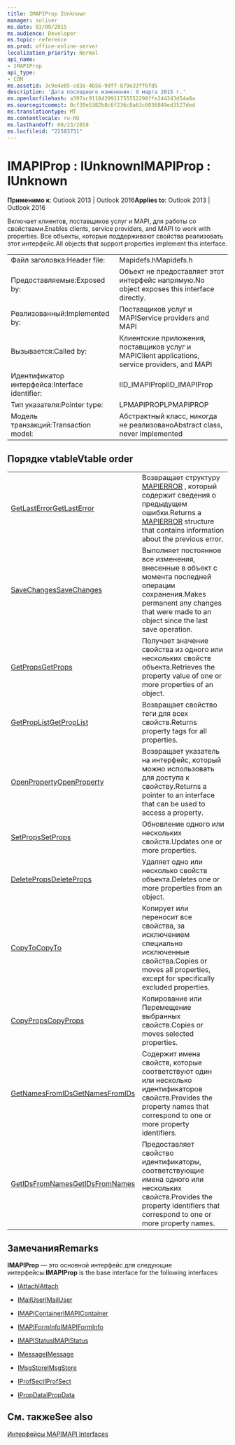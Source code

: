 ```yaml
---
title: IMAPIProp IUnknown
manager: soliver
ms.date: 03/09/2015
ms.audience: Developer
ms.topic: reference
ms.prod: office-online-server
localization_priority: Normal
api_name:
- IMAPIProp
api_type:
- COM
ms.assetid: 3c9e4e05-cd3a-4b56-9dff-879e33ff6fd5
description: 'Дата последнего изменения: 9 марта 2015 г.'
ms.openlocfilehash: a397ac9110429911755552298ffe244343d54a8a
ms.sourcegitcommit: 0cf39e5382b8c6f236c8a63c6036849ed3527ded
ms.translationtype: MT
ms.contentlocale: ru-RU
ms.lasthandoff: 08/23/2018
ms.locfileid: "22583731"
---
```

# <a name="imapiprop--iunknown"></a><span data-ttu-id="0f576-103">IMAPIProp : IUnknown</span><span class="sxs-lookup"><span data-stu-id="0f576-103">IMAPIProp : IUnknown</span></span>

  
  
<span data-ttu-id="0f576-104">**Применимо к**: Outlook 2013 | Outlook 2016</span><span class="sxs-lookup"><span data-stu-id="0f576-104">**Applies to**: Outlook 2013 | Outlook 2016</span></span> 
  
<span data-ttu-id="0f576-105">Включает клиентов, поставщиков услуг и MAPI, для работы со свойствами.</span><span class="sxs-lookup"><span data-stu-id="0f576-105">Enables clients, service providers, and MAPI to work with properties.</span></span> <span data-ttu-id="0f576-106">Все объекты, которые поддерживают свойства реализовать этот интерфейс.</span><span class="sxs-lookup"><span data-stu-id="0f576-106">All objects that support properties implement this interface.</span></span>
  
|||
|:-----|:-----|
|<span data-ttu-id="0f576-107">Файл заголовка:</span><span class="sxs-lookup"><span data-stu-id="0f576-107">Header file:</span></span>  <br/> |<span data-ttu-id="0f576-108">Mapidefs.h</span><span class="sxs-lookup"><span data-stu-id="0f576-108">Mapidefs.h</span></span>  <br/> |
|<span data-ttu-id="0f576-109">Предоставляемые:</span><span class="sxs-lookup"><span data-stu-id="0f576-109">Exposed by:</span></span>  <br/> |<span data-ttu-id="0f576-110">Объект не предоставляет этот интерфейс напрямую.</span><span class="sxs-lookup"><span data-stu-id="0f576-110">No object exposes this interface directly.</span></span>  <br/> |
|<span data-ttu-id="0f576-111">Реализованный:</span><span class="sxs-lookup"><span data-stu-id="0f576-111">Implemented by:</span></span>  <br/> |<span data-ttu-id="0f576-112">Поставщиков услуг и MAPI</span><span class="sxs-lookup"><span data-stu-id="0f576-112">Service providers and MAPI</span></span>  <br/> |
|<span data-ttu-id="0f576-113">Вызывается:</span><span class="sxs-lookup"><span data-stu-id="0f576-113">Called by:</span></span>  <br/> |<span data-ttu-id="0f576-114">Клиентские приложения, поставщиков услуг и MAPI</span><span class="sxs-lookup"><span data-stu-id="0f576-114">Client applications, service providers, and MAPI</span></span>  <br/> |
|<span data-ttu-id="0f576-115">Идентификатор интерфейса:</span><span class="sxs-lookup"><span data-stu-id="0f576-115">Interface identifier:</span></span>  <br/> |<span data-ttu-id="0f576-116">IID_IMAPIProp</span><span class="sxs-lookup"><span data-stu-id="0f576-116">IID_IMAPIProp</span></span>  <br/> |
|<span data-ttu-id="0f576-117">Тип указателя:</span><span class="sxs-lookup"><span data-stu-id="0f576-117">Pointer type:</span></span>  <br/> |<span data-ttu-id="0f576-118">LPMAPIPROP</span><span class="sxs-lookup"><span data-stu-id="0f576-118">LPMAPIPROP</span></span>  <br/> |
|<span data-ttu-id="0f576-119">Модель транзакций:</span><span class="sxs-lookup"><span data-stu-id="0f576-119">Transaction model:</span></span>  <br/> |<span data-ttu-id="0f576-120">Абстрактный класс, никогда не реализовано</span><span class="sxs-lookup"><span data-stu-id="0f576-120">Abstract class, never implemented</span></span>  <br/> |
   
## <a name="vtable-order"></a><span data-ttu-id="0f576-121">Порядке vtable</span><span class="sxs-lookup"><span data-stu-id="0f576-121">Vtable order</span></span>

|||
|:-----|:-----|
|[<span data-ttu-id="0f576-122">GetLastError</span><span class="sxs-lookup"><span data-stu-id="0f576-122">GetLastError</span></span>](imapiprop-getlasterror.md) <br/> |<span data-ttu-id="0f576-123">Возвращает структуру [MAPIERROR](mapierror.md) , который содержит сведения о предыдущем ошибки.</span><span class="sxs-lookup"><span data-stu-id="0f576-123">Returns a [MAPIERROR](mapierror.md) structure that contains information about the previous error.</span></span>  <br/> |
|[<span data-ttu-id="0f576-124">SaveChanges</span><span class="sxs-lookup"><span data-stu-id="0f576-124">SaveChanges</span></span>](imapiprop-savechanges.md) <br/> |<span data-ttu-id="0f576-125">Выполняет постоянное все изменения, внесенные в объект с момента последней операции сохранения.</span><span class="sxs-lookup"><span data-stu-id="0f576-125">Makes permanent any changes that were made to an object since the last save operation.</span></span>  <br/> |
|[<span data-ttu-id="0f576-126">GetProps</span><span class="sxs-lookup"><span data-stu-id="0f576-126">GetProps</span></span>](imapiprop-getprops.md) <br/> |<span data-ttu-id="0f576-127">Получает значение свойства из одного или нескольких свойств объекта.</span><span class="sxs-lookup"><span data-stu-id="0f576-127">Retrieves the property value of one or more properties of an object.</span></span>  <br/> |
|[<span data-ttu-id="0f576-128">GetPropList</span><span class="sxs-lookup"><span data-stu-id="0f576-128">GetPropList</span></span>](imapiprop-getproplist.md) <br/> |<span data-ttu-id="0f576-129">Возвращает свойство теги для всех свойств.</span><span class="sxs-lookup"><span data-stu-id="0f576-129">Returns property tags for all properties.</span></span>  <br/> |
|[<span data-ttu-id="0f576-130">OpenProperty</span><span class="sxs-lookup"><span data-stu-id="0f576-130">OpenProperty</span></span>](imapiprop-openproperty.md) <br/> |<span data-ttu-id="0f576-131">Возвращает указатель на интерфейс, который можно использовать для доступа к свойству.</span><span class="sxs-lookup"><span data-stu-id="0f576-131">Returns a pointer to an interface that can be used to access a property.</span></span>  <br/> |
|[<span data-ttu-id="0f576-132">SetProps</span><span class="sxs-lookup"><span data-stu-id="0f576-132">SetProps</span></span>](imapiprop-setprops.md) <br/> |<span data-ttu-id="0f576-133">Обновление одного или нескольких свойств.</span><span class="sxs-lookup"><span data-stu-id="0f576-133">Updates one or more properties.</span></span>  <br/> |
|[<span data-ttu-id="0f576-134">DeleteProps</span><span class="sxs-lookup"><span data-stu-id="0f576-134">DeleteProps</span></span>](imapiprop-deleteprops.md) <br/> |<span data-ttu-id="0f576-135">Удаляет одно или несколько свойств объекта.</span><span class="sxs-lookup"><span data-stu-id="0f576-135">Deletes one or more properties from an object.</span></span>  <br/> |
|[<span data-ttu-id="0f576-136">CopyTo</span><span class="sxs-lookup"><span data-stu-id="0f576-136">CopyTo</span></span>](imapiprop-copyto.md) <br/> |<span data-ttu-id="0f576-137">Копирует или переносит все свойства, за исключением специально исключенные свойства.</span><span class="sxs-lookup"><span data-stu-id="0f576-137">Copies or moves all properties, except for specifically excluded properties.</span></span>  <br/> |
|[<span data-ttu-id="0f576-138">CopyProps</span><span class="sxs-lookup"><span data-stu-id="0f576-138">CopyProps</span></span>](imapiprop-copyprops.md) <br/> |<span data-ttu-id="0f576-139">Копирование или Перемещение выбранных свойств.</span><span class="sxs-lookup"><span data-stu-id="0f576-139">Copies or moves selected properties.</span></span>  <br/> |
|[<span data-ttu-id="0f576-140">GetNamesFromIDs</span><span class="sxs-lookup"><span data-stu-id="0f576-140">GetNamesFromIDs</span></span>](imapiprop-getnamesfromids.md) <br/> |<span data-ttu-id="0f576-141">Содержит имена свойств, которые соответствуют один или несколько идентификаторов свойств.</span><span class="sxs-lookup"><span data-stu-id="0f576-141">Provides the property names that correspond to one or more property identifiers.</span></span>  <br/> |
|[<span data-ttu-id="0f576-142">GetIDsFromNames</span><span class="sxs-lookup"><span data-stu-id="0f576-142">GetIDsFromNames</span></span>](imapiprop-getidsfromnames.md) <br/> |<span data-ttu-id="0f576-143">Предоставляет свойство идентификаторы, соответствующие имена одного или нескольких свойств.</span><span class="sxs-lookup"><span data-stu-id="0f576-143">Provides the property identifiers that correspond to one or more property names.</span></span>  <br/> |
   
## <a name="remarks"></a><span data-ttu-id="0f576-144">Замечания</span><span class="sxs-lookup"><span data-stu-id="0f576-144">Remarks</span></span>

 <span data-ttu-id="0f576-145">**IMAPIProp** — это основной интерфейс для следующие интерфейсы:</span><span class="sxs-lookup"><span data-stu-id="0f576-145">**IMAPIProp** is the base interface for the following interfaces:</span></span> 
  
- [<span data-ttu-id="0f576-146">IAttach</span><span class="sxs-lookup"><span data-stu-id="0f576-146">IAttach</span></span>](iattachimapiprop.md)
    
- [<span data-ttu-id="0f576-147">IMailUser</span><span class="sxs-lookup"><span data-stu-id="0f576-147">IMailUser</span></span>](imailuserimapiprop.md)
    
- [<span data-ttu-id="0f576-148">IMAPIContainer</span><span class="sxs-lookup"><span data-stu-id="0f576-148">IMAPIContainer</span></span>](imapicontainerimapiprop.md)
    
- [<span data-ttu-id="0f576-149">IMAPIFormInfo</span><span class="sxs-lookup"><span data-stu-id="0f576-149">IMAPIFormInfo</span></span>](imapiforminfoimapiprop.md)
    
- [<span data-ttu-id="0f576-150">IMAPIStatus</span><span class="sxs-lookup"><span data-stu-id="0f576-150">IMAPIStatus</span></span>](imapistatusimapiprop.md)
    
- [<span data-ttu-id="0f576-151">IMessage</span><span class="sxs-lookup"><span data-stu-id="0f576-151">IMessage</span></span>](imessageimapiprop.md)
    
- [<span data-ttu-id="0f576-152">IMsgStore</span><span class="sxs-lookup"><span data-stu-id="0f576-152">IMsgStore</span></span>](imsgstoreimapiprop.md)
    
- [<span data-ttu-id="0f576-153">IProfSect</span><span class="sxs-lookup"><span data-stu-id="0f576-153">IProfSect</span></span>](iprofsectimapiprop.md)
    
- [<span data-ttu-id="0f576-154">IPropData</span><span class="sxs-lookup"><span data-stu-id="0f576-154">IPropData</span></span>](ipropdataimapiprop.md)
    
## <a name="see-also"></a><span data-ttu-id="0f576-155">См. также</span><span class="sxs-lookup"><span data-stu-id="0f576-155">See also</span></span>



[<span data-ttu-id="0f576-156">Интерфейсы MAPI</span><span class="sxs-lookup"><span data-stu-id="0f576-156">MAPI Interfaces</span></span>](mapi-interfaces.md)

